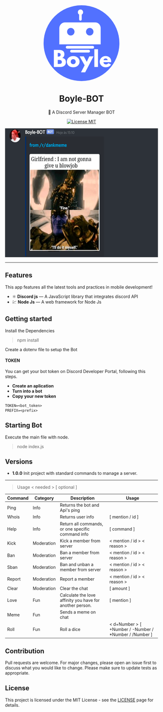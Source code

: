 
<h1 align="center">
<br>
  <img src="assets/Boyle.png" alt="Boyle-Bot" width="250" height="250" style="border-radius: 50%">
<br>
<br>
Boyle-BOT
</h1>

<p align="center">🤖 A Discord Server Manager BOT</p>

<p align="center">
  <a href="https://opensource.org/licenses/MIT">
    <img src="https://img.shields.io/badge/License-MIT-blue.svg" alt="License MIT">
  </a>
</p>

<div align="center">
  <img src="assets/mdgif.gif" alt="demo" height="425">
</div>

<hr />

## Features
This app features all the latest tools and practices in mobile development!

- ⚛️ **Discord js** — A JavaScript library that integrates discord API
- 💹 **Node Js** — A web framework for Node Js

## Getting started

Install the Dependencies

> npm install

Create a dotenv file to setup the Bot

#### TOKEN

You can get your bot token on Discord Developer Portal, following this steps.

- **Create an aplication**
- **Turn into a bot**
- **Copy your new token**

```
TOKEN=<bot_token>
PREFIX=<prefix>
```

## Starting Bot

Execute the main file with node.

> node index.js

## Versions

- **1.0.0** Init project with standard commands to manage a server.

<hr>

> Usage < needed > [ optional ]

| Command | Category | Description | Usage |
  ------------ | ------------- | ------------- | -----------
  Ping | Info | Returns the bot and Api's ping
  Whois  | Info | Returns user info | [ mention / id ]
  Help | Info | Return all commands, or one specific command info | [ command ]
  Kick | Moderation | Kick a member from server | < mention / id > < reason >
  Ban | Moderation | Ban a member from server | < mention / id > < reason >
  Sban | Moderation | Ban and unban a member from server | < mention / id > < reason >
  Report | Moderation | Report a member | < mention / id > < reason >
  Clear | Moderation | Clear the chat | [ amount ]
  Love | Fun | Calculate the love affinity you have for another person. | [ mention ]
  Meme | Fun | Sends a meme on chat | 
  Roll | Fun | Roll a dice | < d+Number > [ +Number / -Number / *Number / /Number ]

## Contribution

Pull requests are welcome. For major changes, please open an issue first to discuss what you would like to change.
Please make sure to update tests as appropriate.

## License

This project is licensed under the MIT License - see the [LICENSE](LICENSE) page for details.